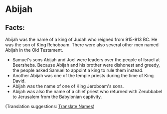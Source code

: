 # Abijah #

## Facts: ##

Abijah was the name of a king of Judah who reigned from 915-913 BC. He was the son of King Rehoboam. There were also several other men named Abijah in the Old Testament.

* Samuel's sons Abijah and Joel were leaders over the people of Israel at Beersheba. Because Abijah and his brother were dishonest and greedy, the people asked Samuel to appoint a king to rule them instead.
* Another Abijah was one of the temple priests during the time of King David.
* Abijah was the name of one of King Jeroboam's sons.
* Abijah was also the name of a chief priest who returned with Zerubbabel to Jerusalem from the Babylonian captivity.

(Translation suggestions: [Translate Names](https://git.door43.org/Door43/en-ta-translate-vol1/src/master/content/translate_names.md))

